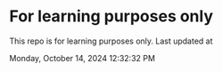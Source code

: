 # For learning purposes only
This repo is for learning purposes only.
Last updated at

Monday, October 14, 2024 12:32:32 PM

